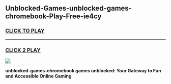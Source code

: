 
## Unblocked-Games-unblocked-games-chromebook-Play-Free-ie4cy
<h3>
<a href="https://premium76.site?title=unblocked-games-chromebook&ref=22A">CLICK TO PLAY</a></h3>
<hr>

<h3>
<a href="https://premium76.site?title=unblocked-games-chromebook&ref=22A">CLICK 2 PLAY</a>
  
</h3>

<a href="https://premium76.site?title=unblocked-games-chromebook&ref=22A"><img src="https://clearcache.store/games.png"></a>


**unblocked-games-chromebook games unblocked: Your Gateway to Fun and Accessible Online Gaming**

